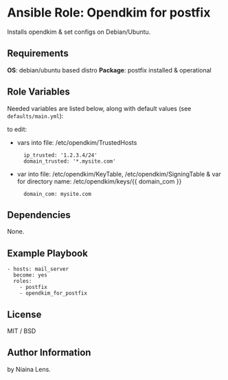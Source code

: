# Ansible Role: Opendkim for postfix

Installs opendkim & set configs on Debian/Ubuntu.

## Requirements

**OS**: debian/ubuntu based distro
**Package**: 	postfix installed & operational

## Role Variables

Needed variables are listed below, along with default values (see `defaults/main.yml`):

to edit:

- vars into file: /etc/opendkim/TrustedHosts

		ip_trusted: '1.2.3.4/24'
		domain_trusted: '*.mysite.com'

- var into file: /etc/opendkim/KeyTable, /etc/opendkim/SigningTable
&
 var for directory name: /etc/opendkim/keys/{{ domain_com }}

		domain_com: mysite.com


## Dependencies

None.

## Example Playbook

    - hosts: mail_server
      become: yes
      roles:
        - postfix
        - opendkim_for_postfix

## License

MIT / BSD

## Author Information

by Niaina Lens.
